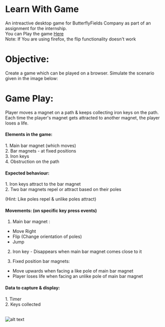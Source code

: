 # Learn With Game
An intreactive desktop game for ButterflyFields Company as part of an assignment for the internship.<br />
You can Play the game [Here](http://htmlpreview.github.io/?https://github.com/ReyanshKharga/Magnet-Game-For-ButterflyFields/blob/master/Magnet_Game_final_version/playGame.html)<br />
Note: If You are using firefox, the flip functionality doesn't work



# Objective:
Create a game which can be played on a browser. Simulate the scenario given in the image below:

# Game Play:
Player moves a magnet on a path & keeps collecting iron keys on the path. Each time the player's magnet gets attracted to another magnet, the player loses a life. <br />

<h4> Elements in the game:</h4>
1. Main bar magnet (which moves) <br />
2. Bar magnets - at fixed positions <br />
3. Iron keys <br />
4. Obstruction on the path <br />

<h4>Expected behaviour:</h4>
1. Iron keys attract to the bar magnet <br />
2. Two bar magnets repel or attract based on their poles <br />

(Hint: Like poles repel & unlike poles attract) <br />

<h4>Movements: (on specific key press events)</h4>

1. Main bar magnet : <br />
 - Move Right <br />
 - Flip (Change orientation of poles) <br />
 - Jump <br />


2. Iron key - Disappears when main bar magnet comes close to it <br />

3. Fixed position bar magnets: <br />
 - Move upwards when facing a like pole of main bar magnet <br />
 - Player loses life when facing an unlike pole of main bar magnet <br />

<h4>Data to capture & display:</h4>
1. Timer <br />
2. Keys collected <br /><br />


![alt text](https://github.com/speedious/Magnet-Game-For-ButterflyFields/blob/master/Magnet_Game.png)<br />

